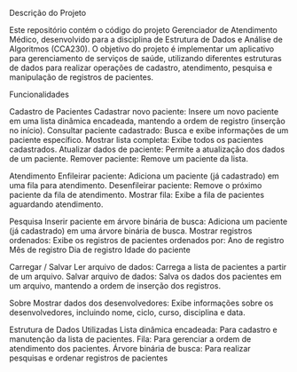 Descrição do Projeto

Este repositório contém o código do projeto Gerenciador de Atendimento Médico, desenvolvido para a disciplina de Estrutura de Dados e Análise de Algoritmos (CCA230).
O objetivo do projeto é implementar um aplicativo para gerenciamento de serviços de saúde, utilizando diferentes estruturas de dados para realizar operações de cadastro, atendimento, pesquisa e manipulação de registros de pacientes.

Funcionalidades
 
  Cadastro de Pacientes
    Cadastrar novo paciente: Insere um novo paciente em uma lista dinâmica encadeada, mantendo a ordem de registro (inserção no início).
    Consultar paciente cadastrado: Busca e exibe informações de um paciente específico.
    Mostrar lista completa: Exibe todos os pacientes cadastrados.
    Atualizar dados de paciente: Permite a atualização dos dados de um paciente.
    Remover paciente: Remove um paciente da lista.
    
  Atendimento
    Enfileirar paciente: Adiciona um paciente (já cadastrado) em uma fila para atendimento.
    Desenfileirar paciente: Remove o próximo paciente da fila de atendimento.
    Mostrar fila: Exibe a fila de pacientes aguardando atendimento.
  
  Pesquisa
    Inserir paciente em árvore binária de busca: Adiciona um paciente (já cadastrado) em uma árvore binária de busca.
    Mostrar registros ordenados: Exibe os registros de pacientes ordenados por:
    Ano de registro
    Mês de registro
    Dia de registro
    Idade do paciente
  
  Carregar / Salvar
    Ler arquivo de dados: Carrega a lista de pacientes a partir de um arquivo.
    Salvar arquivo de dados: Salva os dados dos pacientes em um arquivo, mantendo a ordem de inserção dos registros.
  
  Sobre
    Mostrar dados dos desenvolvedores: Exibe informações sobre os desenvolvedores, incluindo nome, ciclo, curso, disciplina e data.

Estrutura de Dados Utilizadas
  Lista dinâmica encadeada: Para cadastro e manutenção da lista de pacientes.
  Fila: Para gerenciar a ordem de atendimento dos pacientes.
  Árvore binária de busca: Para realizar pesquisas e ordenar registros de pacientes  
